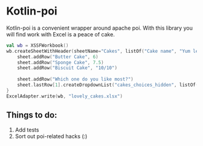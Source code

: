 # Kotlin-poi
Kotlin-poi is a convenient wrapper around apache poi. With this library you will find work with Excel is a peace of cake.

```kotlin
val wb = XSSFWorkbook()
wb.createSheetWithHeader(sheetName="Cakes", listOf("Cake name", "Yum level")) { sheet ->
	sheet.addRow("Butter Cake", 6)
	sheet.addRow("Sponge Cake", 7.5)
	sheet.addRow("Biscuit Cake", "10/10")
	
	sheet.addRow("Which one do you like most?")
	sheet.lastRow[1].createDropdownList("cakes_choices_hidden", listOf("Butter", "Sponge", "Biscuit"))
}
ExcelAdapter.write(wb, "lovely_cakes.xlsx")
```

## Things to do:
1. Add tests
2. Sort out poi-related hacks (:\)